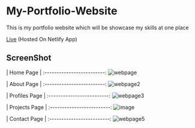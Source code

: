 # My-Portfolio-Website
This is my portfolio website which will be showcase my skills at one place

<a href="https://bishal-prasad.netlify.app/" target="_blank">Live</a> (Hosted On Netlify App)

## ScreenShot

|        Home Page        |
:-------------------------:
![webpage](https://user-images.githubusercontent.com/70791507/214073241-3d4b5328-8345-4dec-9f02-d6dee7f650bb.png)

|       About Page        |
:-------------------------:
![webpage2](https://user-images.githubusercontent.com/70791507/214074415-d9e9ed4b-e0f9-4e61-9c91-677d4eea5730.png)

|       Profiles Page     |
:-------------------------:
![webpage3](https://user-images.githubusercontent.com/70791507/214074625-0465767f-8874-4c9e-8bf9-3639a2a5d078.png)

|       Projects Page     |
:-------------------------:
![image](https://github.com/bishalprasad321/My-Portfolio-Website/assets/70791507/dc68580a-1cd4-4b7a-a4a3-d0ddb96668df)

|       Contact Page     |
:-------------------------:
![webpage5](https://user-images.githubusercontent.com/70791507/214074767-f7fe9563-b2b6-4eff-8628-0540f0796a9c.png)

